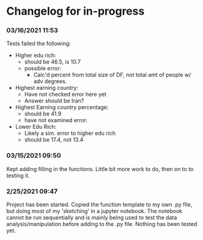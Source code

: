 # Changelog for in-progress

### 03/16/2021 11:53
Tests failed the following:

- Higher edu rich:
    - should be 46.5, is 10.7
    - possible error:
        - Calc'd percent from total size of DF, not total amt of people w/ adv degrees.
- Highest earning country:
    - Have not checked error here yet
    - Answer should be Iran?
- Highest Earning country percentage:
    - should be 41.9
    - have not examined error.
- Lower Edu Rich:
    - Likely a sim. error to higher edu rich
    - should be 17.4, not 13.4

### 03/15/2021 09:50
Kept adding filling in the functions. Little bit more work to do, then on to to testing it. 

### 2/25/2021 09:47
Project has been started. Copied the function template to my own .py file, but doing most of my 'sketching' in a jupyter notebook. The notebook cannot be run sequentially and is mainly being used to test the data analysis/manipulation before adding to the .py file. Nothing has been tested yet.